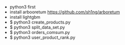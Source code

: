 * python3 first
* install arbooretum https://github.com/sh1ng/arboretum
* install lightgbm
* $ python3 create_products.py
* $ python3 split_data_set.py
* $ python3 orders_comsum.py
* $ python3 user_product_rank.py